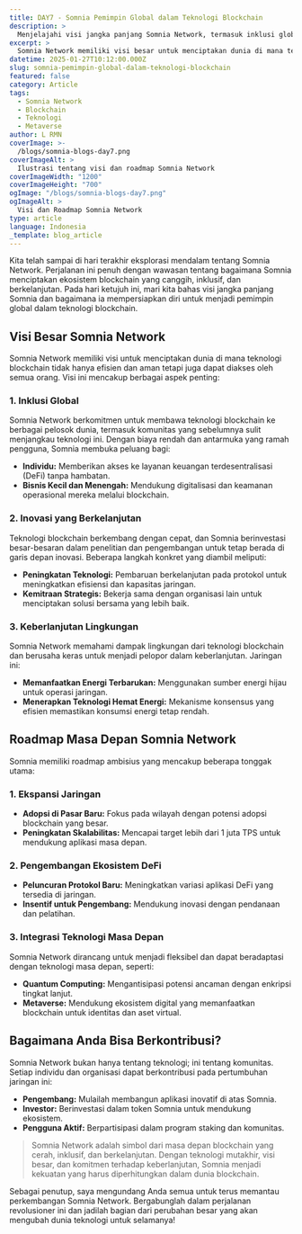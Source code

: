 ```yaml
---
title: DAY7 - Somnia Pemimpin Global dalam Teknologi Blockchain
description: >
  Menjelajahi visi jangka panjang Somnia Network, termasuk inklusi global, inovasi berkelanjutan, dan keberlanjutan lingkungan. Temukan bagaimana Somnia mempersiapkan diri untuk menjadi pemimpin global dalam teknologi blockchain.
excerpt: >
  Somnia Network memiliki visi besar untuk menciptakan dunia di mana teknologi blockchain dapat diakses oleh semua orang. Pelajari lebih lanjut tentang roadmap, inklusi global, inovasi, dan komitmen terhadap keberlanjutan.
datetime: 2025-01-27T10:12:00.000Z
slug: somnia-pemimpin-global-dalam-teknologi-blockchain
featured: false
category: Article
tags:
  - Somnia Network
  - Blockchain
  - Teknologi
  - Metaverse
author: L RMN
coverImage: >-
  /blogs/somnia-blogs-day7.png
coverImageAlt: >
  Ilustrasi tentang visi dan roadmap Somnia Network
coverImageWidth: "1200"
coverImageHeight: "700"
ogImage: "/blogs/somnia-blogs-day7.png"
ogImageAlt: >
  Visi dan Roadmap Somnia Network
type: article
language: Indonesia
_template: blog_article
---
```


Kita telah sampai di hari terakhir eksplorasi mendalam tentang Somnia Network. Perjalanan ini penuh dengan wawasan tentang bagaimana Somnia menciptakan ekosistem blockchain yang canggih, inklusif, dan berkelanjutan. Pada hari ketujuh ini, mari kita bahas visi jangka panjang Somnia dan bagaimana ia mempersiapkan diri untuk menjadi pemimpin global dalam teknologi blockchain.

## Visi Besar Somnia Network

Somnia Network memiliki visi untuk menciptakan dunia di mana teknologi blockchain tidak hanya efisien dan aman tetapi juga dapat diakses oleh semua orang. Visi ini mencakup berbagai aspek penting:

### 1. **Inklusi Global**

Somnia Network berkomitmen untuk membawa teknologi blockchain ke berbagai pelosok dunia, termasuk komunitas yang sebelumnya sulit menjangkau teknologi ini. Dengan biaya rendah dan antarmuka yang ramah pengguna, Somnia membuka peluang bagi:

- **Individu:** Memberikan akses ke layanan keuangan terdesentralisasi (DeFi) tanpa hambatan.
- **Bisnis Kecil dan Menengah:** Mendukung digitalisasi dan keamanan operasional mereka melalui blockchain.

### 2. **Inovasi yang Berkelanjutan**

Teknologi blockchain berkembang dengan cepat, dan Somnia berinvestasi besar-besaran dalam penelitian dan pengembangan untuk tetap berada di garis depan inovasi. Beberapa langkah konkret yang diambil meliputi:

- **Peningkatan Teknologi:** Pembaruan berkelanjutan pada protokol untuk meningkatkan efisiensi dan kapasitas jaringan.
- **Kemitraan Strategis:** Bekerja sama dengan organisasi lain untuk menciptakan solusi bersama yang lebih baik.

### 3. **Keberlanjutan Lingkungan**

Somnia Network memahami dampak lingkungan dari teknologi blockchain dan berusaha keras untuk menjadi pelopor dalam keberlanjutan. Jaringan ini:

- **Memanfaatkan Energi Terbarukan:** Menggunakan sumber energi hijau untuk operasi jaringan.
- **Menerapkan Teknologi Hemat Energi:** Mekanisme konsensus yang efisien memastikan konsumsi energi tetap rendah.

## Roadmap Masa Depan Somnia Network

Somnia memiliki roadmap ambisius yang mencakup beberapa tonggak utama:

### 1. **Ekspansi Jaringan**

- **Adopsi di Pasar Baru:** Fokus pada wilayah dengan potensi adopsi blockchain yang besar.
- **Peningkatan Skalabilitas:** Mencapai target lebih dari 1 juta TPS untuk mendukung aplikasi masa depan.

### 2. **Pengembangan Ekosistem DeFi**

- **Peluncuran Protokol Baru:** Meningkatkan variasi aplikasi DeFi yang tersedia di jaringan.
- **Insentif untuk Pengembang:** Mendukung inovasi dengan pendanaan dan pelatihan.

### 3. **Integrasi Teknologi Masa Depan**

Somnia Network dirancang untuk menjadi fleksibel dan dapat beradaptasi dengan teknologi masa depan, seperti:

- **Quantum Computing:** Mengantisipasi potensi ancaman dengan enkripsi tingkat lanjut.
- **Metaverse:** Mendukung ekosistem digital yang memanfaatkan blockchain untuk identitas dan aset virtual.

## Bagaimana Anda Bisa Berkontribusi?

Somnia Network bukan hanya tentang teknologi; ini tentang komunitas. Setiap individu dan organisasi dapat berkontribusi pada pertumbuhan jaringan ini:

- **Pengembang:** Mulailah membangun aplikasi inovatif di atas Somnia.
- **Investor:** Berinvestasi dalam token Somnia untuk mendukung ekosistem.
- **Pengguna Aktif:** Berpartisipasi dalam program staking dan komunitas.

> Somnia Network adalah simbol dari masa depan blockchain yang cerah, inklusif, dan berkelanjutan. Dengan teknologi mutakhir, visi besar, dan komitmen terhadap keberlanjutan, Somnia menjadi kekuatan yang harus diperhitungkan dalam dunia blockchain.

Sebagai penutup, saya mengundang Anda semua untuk terus memantau perkembangan Somnia Network. Bergabunglah dalam perjalanan revolusioner ini dan jadilah bagian dari perubahan besar yang akan mengubah dunia teknologi untuk selamanya!
